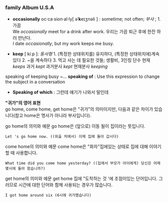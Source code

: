 ### family Album U.S.A
* __occasionally__ oc·ca·sion·al·ly[ əˈ**k**eɪʒnəli ]  : sometime; not often; *부사* ; 1. 가끔     
We _occasionally_ meet for a drink after work. 우리는 가끔 퇴근 후에 한잔 하러 만난다.    
I date _occasionally_, but my work keeps me busy.

* __keep__ [ kiːp ]: *동사형* 1.	(특정한 상태위치를) 유지하다, (특정한 상태위치에)계속 있다 2.	~을 계속하다 3.	먹고 사는 데 필요한 것들; 생활비,  3인칭 단수 현재 *keeps* 과거 *kept* 과거분사 *kept* 현재분사 *keeping*    

speaking of keeping busy ~...  __speaking of__ : Use this expression to change the subject in a conversation   
* __Speaking of which__ : 그런데 얘기가 나와서 말인데

__"귀가"의 영어 표현__   
go home, come home, get home은 "귀가"의 의미이지만, 다음과 같은 차이가 있습니다(참고 home은 명사가 아니라 부사입니다).

go home의 의미와 예문
go home은 (앞으로) 이동 될이 집이라는 뜻입니다.
```
Let 's go home now. ((외출 처에서) 이제 집에 돌아 갑시다)
```
come home의 의미와 예문
come home은 "화자"집에있는 상태로 집에 대해 이야기 할 때 사용합니다.
```
What time did you come home yesterday? ((집에서 부모가 아이에게) 당신은 어제 몇시에 돌아 왔습니까?)
```
get home의 의미와 예문
get home 집에 "도착하는 것 '에 초점이있는 단어입니다. 그러므로 시간에 대한 단어와 함께 사용되는 경우가 많습니다.
```
I got home around six (6시에 귀가했습니다)
```

